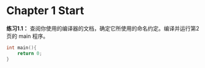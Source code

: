 # Chapter 1 Start

**练习1.1：** 查阅你使用的编译器的文档，确定它所使用的命名约定。编译并运行第2页的 main 程序。

```c++
int main(){
    return 0;
}
```